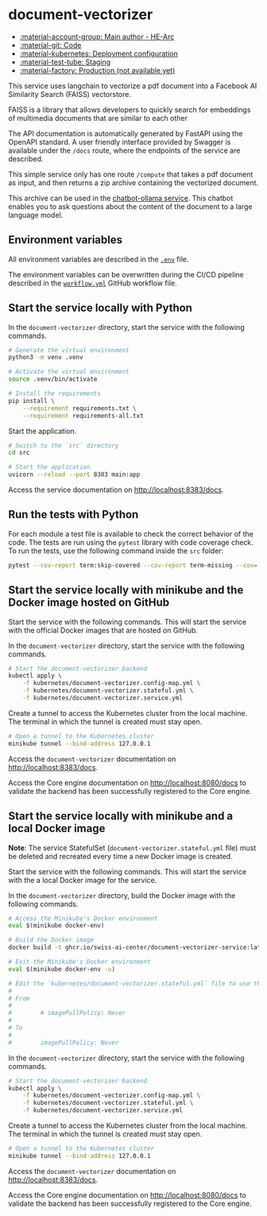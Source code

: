 # document-vectorizer

- [:material-account-group: Main author - HE-Arc](https://www.hes-so.ch/swiss-ai-center/equipe)
- [:material-git: Code](https://github.com/swiss-ai-center/document-vectorizer-service)
- [:material-kubernetes: Deployment configuration](https://github.com/swiss-ai-center/document-vectorizer-service/tree/main/kubernetes)
- [:material-test-tube: Staging](https://document-vectorizer-swiss-ai-center.kube.isc.heia-fr.ch/docs)
- [:material-factory: Production (not available yet)](https://document-vectorizer.swiss-ai-center.ch)

This service uses langchain to vectorize a pdf document into a Facebook AI Similarity Search (FAISS)
vectorstore.

FAISS is a library that allows developers to quickly search for embeddings of multimedia documents
that are similar to each other

The API documentation is automatically generated by FastAPI using the OpenAPI
standard. A user friendly interface provided by Swagger is available under the
`/docs` route, where the endpoints of the service are described.

This simple service only has one route `/compute` that takes a pdf document as
input, and then returns a zip archive containing the vectorized document.

This archive can be used in the
[chatbot-ollama service](../reference/chatbot-ollama.md/). This chatbot
enables you to ask questions about the content of the document to a large
language model.

## Environment variables

All environment variables are described in the
[`.env`](https://github.com/swiss-ai-center/document-vectorizer-service/blob/main/.env)
file.

The environment variables can be overwritten during the CI/CD pipeline described
in the
[`workflow.yml`](https://github.com/swiss-ai-center/document-vectorizer-service/blob/main/.github/workflows/workflow.yml)
GitHub workflow file.

## Start the service locally with Python

In the `document-vectorizer` directory, start the service with the
following commands.

```sh
# Generate the virtual environment
python3 -m venv .venv

# Activate the virtual environment
source .venv/bin/activate

# Install the requirements
pip install \
    --requirement requirements.txt \
    --requirement requirements-all.txt
```

Start the application.

```sh
# Switch to the `src` directory
cd src

# Start the application
uvicorn --reload --port 8383 main:app
```

Access the service documentation on <http://localhost:8383/docs>.

## Run the tests with Python

For each module a test file is available to check the correct behavior of the
code. The tests are run using the `pytest` library with code coverage check. To
run the tests, use the following command inside the `src` folder:

```sh
pytest --cov-report term:skip-covered --cov-report term-missing --cov=. -s --cov-config=.coveragerc
```

## Start the service locally with minikube and the Docker image hosted on GitHub

Start the service with the following commands. This will start the service with
the official Docker images that are hosted on GitHub.

In the `document-vectorizer` directory, start the service with the following
commands.

```sh
# Start the document-vectorizer backend
kubectl apply \
    -f kubernetes/document-vectorizer.config-map.yml \
    -f kubernetes/document-vectorizer.stateful.yml \
    -f kubernetes/document-vectorizer.service.yml
```

Create a tunnel to access the Kubernetes cluster from the local machine. The
terminal in which the tunnel is created must stay open.

```sh
# Open a tunnel to the Kubernetes cluster
minikube tunnel --bind-address 127.0.0.1
```

Access the `document-vectorizer` documentation on <http://localhost:8383/docs>.

Access the Core engine documentation on <http://localhost:8080/docs> to validate
the backend has been successfully registered to the Core engine.

## Start the service locally with minikube and a local Docker image

**Note**: The service StatefulSet (`document-vectorizer.stateful.yml` file) must
be deleted and recreated every time a new Docker image is created.

Start the service with the following commands. This will start the service with
the a local Docker image for the service.

In the `document-vectorizer` directory, build the Docker image with the
following commands.

```sh
# Access the Minikube's Docker environment
eval $(minikube docker-env)

# Build the Docker image
docker build -t ghcr.io/swiss-ai-center/document-vectorizer-service:latest .

# Exit the Minikube's Docker environment
eval $(minikube docker-env -u)

# Edit the `kubernetes/document-vectorizer.stateful.yml` file to use the local image by uncommented the line `imagePullPolicy`
#
# From
#
#        # imagePullPolicy: Never
#
# To
#
#        imagePullPolicy: Never
```

In the `document-vectorizer` directory, start the service with the following
commands.

```sh
# Start the document-vectorizer backend
kubectl apply \
    -f kubernetes/document-vectorizer.config-map.yml \
    -f kubernetes/document-vectorizer.stateful.yml \
    -f kubernetes/document-vectorizer.service.yml
```

Create a tunnel to access the Kubernetes cluster from the local machine. The
terminal in which the tunnel is created must stay open.

```sh
# Open a tunnel to the Kubernetes cluster
minikube tunnel --bind-address 127.0.0.1
```

Access the `document-vectorizer` documentation on <http://localhost:8383/docs>.

Access the Core engine documentation on <http://localhost:8080/docs> to validate
the backend has been successfully registered to the Core engine.
